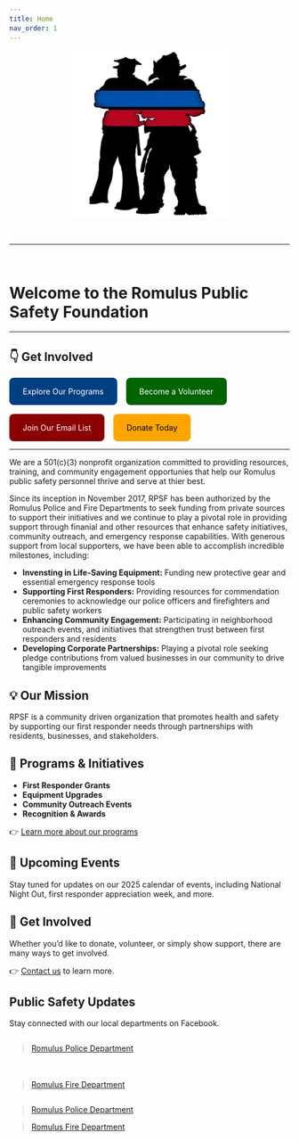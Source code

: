 ```yaml
---
title: Home
nav_order: 1
---
```


<p align="center">
  <img src="IMG_7829.jpeg" alt="Romulus PSF Logo" width="300">
</p>
<br>
<hr>
<br>

# Welcome to the Romulus Public Safety Foundation

---

## 👇 Get Involved

<div style="display: flex; gap: 1rem; flex-wrap: wrap;">
  <a href="programs.html" style="background-color:#004080; color:white; padding:1rem 1.5rem; border-radius:8px; text-decoration:none;">Explore Our Programs</a>
  <a href="volunteer.html" style="background-color:#006400; color:white; padding:1rem 1.5rem; border-radius:8px; text-decoration:none;">Become a Volunteer</a>
  <a href="signup.html" style="background-color:#8B0000; color:white; padding:1rem 1.5rem; border-radius:8px; text-decoration:none;">Join Our Email List</a>
  <a href="donate.html" style="background-color:#FFA500; color:black; padding:1rem 1.5rem; border-radius:8px; text-decoration:none;">Donate Today</a>
</div>

---


We are a 501(c)(3) nonprofit organization committed to providing resources, training, and community engagement opportunies that help our Romulus public safety personnel thrive and serve at thier best.

Since its inception in November 2017, RPSF has been authorized by the Romulus Police and Fire Departments to seek funding from private sources to support their initiatives and we continue to play a pivotal role in providing support through finanial and other resources that enhance safety initiatives, community outreach, and emergency response capabilities. With generous support from local supporters, we have been able to accomplish incredible milestones, including:

- **Invensting in Life-Saving Equipment:** Funding new protective gear and essential emergency response tools
- **Supporting First Responders:** Providing resources for commendation ceremonies to acknowledge our police officers and firefighters and public safety workers
- **Enhancing Community Engagement:** Participating in neighborhood outreach events, and initiatives that strengthen trust between first responders and residents
- **Developing Corporate Partnerships:** Playing a pivotal role seeking pledge contributions from valued businesses in our community to drive tangible improvements

## 💡 Our Mission

RPSF is a community driven organization that promotes health and safety by supporting our first responder needs through partnerships with residents, businesses, and stakeholders.

## 🚨 **Programs** & Initiatives

- **First Responder Grants**
- **Equipment Upgrades**
- **Community Outreach Events**
- **Recognition & Awards**

👉 [Learn more about our programs](docs/programs.md)

## 📅 Upcoming **Events**

Stay tuned for updates on our 2025 calendar of events, including National Night Out, first responder appreciation week, and more.

## 🤝 Get Involved

Whether you’d like to donate, volunteer, or simply show support, there are many ways to get involved.

👉 [Contact us](docs/contact.md) to learn more.

## Public Safety Updates

Stay connected with our local departments on Facebook.

<div style="display: flex; flex-wrap: wrap; gap: 20px; justify-content: center;">

  <div style="flex: 1; min-width: 300px;">
    <div class="fb-page" data-href="https://www.facebook.com/RomulusPoliceDepartment" data-tabs="timeline" data-width="340" data-height="500" data-small-header="true" data-adapt-container-width="true" data-hide-cover="false" data-show-facepile="true">
      <blockquote cite="https://www.facebook.com/RomulusPoliceDepartment" class="fb-xfbml-parse-ignore">
        <a href="https://www.facebook.com/RomulusPoliceDepartment">Romulus Police Department</a>
      </blockquote>
    </div>
  </div>

  <div style="flex: 1; min-width: 300px;">
    <div class="fb-page" data-href="https://www.facebook.com/romulusfiredepartment" data-tabs="timeline" data-width="340" data-height="500" data-small-header="true" data-adapt-container-width="true" data-hide-cover="false" data-show-facepile="true">
      <blockquote cite="https://www.facebook.com/romulusfiredepartment" class="fb-xfbml-parse-ignore">
        <a href="https://www.facebook.com/romulusfiredepartment">Romulus Fire Department</a>
      </blockquote>
    </div>
  </div>

</div>

<div class="fb-page" data-href="https://www.facebook.com/RomulusPD" data-tabs="timeline" data-width="340" data-height="500" data-small-header="false" data-adapt-container-width="true" data-hide-cover="false" data-show-facepile="true"><blockquote cite="https://www.facebook.com/RomulusPD" class="fb-xfbml-parse-ignore"><a href="https://www.facebook.com/RomulusPD">Romulus Police Department</a></blockquote></div>

<div class="fb-page" data-href="https://www.facebook.com/RomulusFD" data-tabs="timeline" data-width="340" data-height="500" data-small-header="false" data-adapt-container-width="true" data-hide-cover="false" data-show-facepile="true"><blockquote cite="https://www.facebook.com/RomulusFD" class="fb-xfbml-parse-ignore"><a href="https://www.facebook.com/RomulusFD">Romulus Fire Department</a></blockquote></div>
